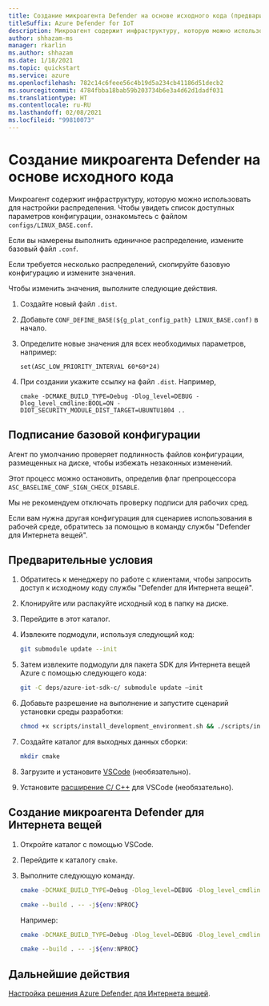 ```yaml
---
title: Создание микроагента Defender на основе исходного кода (предварительная версия)
titleSuffix: Azure Defender for IoT
description: Микроагент содержит инфраструктуру, которую можно использовать для настройки распределения.
author: shhazam-ms
manager: rkarlin
ms.author: shhazam
ms.date: 1/18/2021
ms.topic: quickstart
ms.service: azure
ms.openlocfilehash: 782c14c6feee56c4b19d5a234cb41186d51decb2
ms.sourcegitcommit: 4784fbba18bab59b203734b6e3a4d62d1dadf031
ms.translationtype: HT
ms.contentlocale: ru-RU
ms.lasthandoff: 02/08/2021
ms.locfileid: "99810073"
---
```

# <a name="build-the-defender-micro-agent-from-source-code"></a>Создание микроагента Defender на основе исходного кода

Микроагент содержит инфраструктуру, которую можно использовать для настройки распределения. Чтобы увидеть список доступных параметров конфигурации, ознакомьтесь с файлом `configs/LINUX_BASE.conf`.

Если вы намерены выполнить единичное распределение, измените базовый файл `.conf`. 

Если требуется несколько распределений, скопируйте базовую конфигурацию и измените значения. 

Чтобы изменить значения, выполните следующие действия.

1. Создайте новый файл `.dist`.

1. Добавьте `CONF_DEFINE_BASE(${g_plat_config_path} LINUX_BASE.conf)` в начало.
 
1. Определите новые значения для всех необходимых параметров, например: 

    `set(ASC_LOW_PRIORITY_INTERVAL 60*60*24)` 

1. При создании укажите ссылку на файл `.dist`. Например, 

    `cmake -DCMAKE_BUILD_TYPE=Debug -Dlog_level=DEBUG -Dlog_level_cmdline:BOOL=ON -DIOT_SECURITY_MODULE_DIST_TARGET=UBUNTU1804 ..` 

## <a name="baseline-configuration-signing"></a>Подписание базовой конфигурации 

Агент по умолчанию проверяет подлинность файлов конфигурации, размещенных на диске, чтобы избежать незаконных изменений.

Этот процесс можно остановить, определив флаг препроцессора `ASC_BASELINE_CONF_SIGN_CHECK_DISABLE`.

Мы не рекомендуем отключать проверку подписи для рабочих сред. 

Если вам нужна другая конфигурация для сценариев использования в рабочей среде, обратитесь за помощью в команду службы "Defender для Интернета вещей". 

## <a name="prerequisites"></a>Предварительные условия 

1. Обратитесь к менеджеру по работе с клиентами, чтобы запросить доступ к исходному коду службы "Defender для Интернета вещей".
 
1. Клонируйте или распакуйте исходный код в папку на диске.

1. Перейдите в этот каталог.

1. Извлеките подмодули, используя следующий код:

    ```bash
    git submodule update --init
    ```
    
1. Затем извлеките подмодули для пакета SDK для Интернета вещей Azure с помощью следующего кода: 

    ```bash
    git -C deps/azure-iot-sdk-c/ submodule update –init
    ```
 

1. Добавьте разрешение на выполнение и запустите сценарий установки среды разработки:

    ```bash
    chmod +x scripts/install_development_environment.sh && ./scripts/install_development_environment.sh 
    ```

1. Создайте каталог для выходных данных сборки: 

    ```bash
    mkdir cmake 
    ```

1. Загрузите и установите [VSCode](https://code.visualstudio.com/download ) (необязательно). 

1. Установите [расширение C/ C++](https://code.visualstudio.com/docs/languages/cpp ) для VSCode (необязательно).

## <a name="building-the-defender-iot-micro-agent"></a>Создание микроагента Defender для Интернета вещей 

1. Откройте каталог с помощью VSCode. 

1. Перейдите к каталогу `cmake`. 

1. Выполните следующую команду. 

    ```bash
    cmake -DCMAKE_BUILD_TYPE=Debug -Dlog_level=DEBUG -Dlog_level_cmdline:BOOL=ON -DIOT_SECURITY_MODULE_DIST_TARGET<the appropriate distro configuration file name> .. 
    
    cmake --build . -- -j${env:NPROC}
    ```

    Например: 

    ```bash
    cmake -DCMAKE_BUILD_TYPE=Debug -Dlog_level=DEBUG -Dlog_level_cmdline:BOOL=ON -DIOT_SECURITY_MODULE_DIST_TARGETUBUNTU1804 ..
    
    cmake --build . -- -j${env:NPROC}
    ```

## <a name="next-steps"></a>Дальнейшие действия

[Настройка решения Azure Defender для Интернета вещей](quickstart-configure-your-solution.md).
